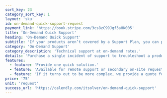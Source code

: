 ```yaml
---
sort_key: 23
category_sort_key: 1
layout: 'sku'
id: on-demand-quick-support-request
payment_link: 'https://book.stripe.com/3cs8zC99Jgf3aHK005'
title: 'On-Demand Quick Support'
heading: 'On-Demand Quick Support'
subtitle: 'If your products aren’t covered by a Support Plan, you can purchase On-Demand Support.'
category: 'On-Demand Support'
category_description: 'Technical support at on-demand rates.'
details: 'Purchase a single incident of support to troubleshoot a product or service made by Apple, Dell, HP, Lenovo, Microsoft, Google and other popular brands.'
features:
  - feature: 'Provide one quick solution.'
  - feature: 'Available for remote support or secondary on-site requests.'
  - feature: 'If it turns out to be more complex, we provide a quote for an appropriate solution.'
price: '75'
unit: 'request'
success_url: 'https://calendly.com/itsolver/on-demand-quick-support'
---
```

